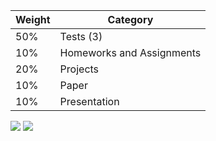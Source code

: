 | Weight | Category                        |
|--------|---------------------------------|
|   50%  |     Tests (3)                   |
|   10%  |  Homeworks and Assignments      |
|   20%  |   Projects                      |
|   10%  |   Paper       |
|   10%  |   Presentation       |

![](http://ecx.images-amazon.com/images/I/51opx9TuqkL._SY344_BO1,204,203,200_.jpg)
![](http://ecx.images-amazon.com/images/I/41rYtcbzOUL._SX258_BO1,204,203,200_.jpg)
